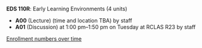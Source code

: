 **EDS 110R**: Early Learning Environments (4 units)

- **A00** (Lecture) (time and location TBA) by staff
- **A01** (Discussion) at 1:00 pm–1:50 pm on Tuesday at RCLAS R23 by staff

[Enrollment numbers over time](./EDS110R.tsv)
